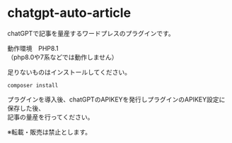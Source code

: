 # chatgpt-auto-article
chatGPTで記事を量産するワードプレスのプラグインです。  
  
動作環境　PHP8.1  
（php8.0や7系などでは動作しません）  
  
足りないものはインストールしてください。
```
composer install
````
プラグインを導入後、chatGPTのAPIKEYを発行しプラグインのAPIKEY設定に保存した後、  
記事の量産を行ってください。  

※転載・販売は禁止とします。
